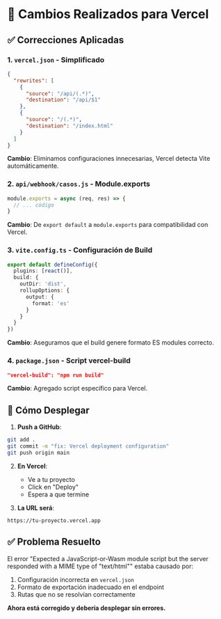 # 🔧 Cambios Realizados para Vercel

## ✅ Correcciones Aplicadas

### 1. `vercel.json` - Simplificado
```json
{
  "rewrites": [
    {
      "source": "/api/(.*)",
      "destination": "/api/$1"
    },
    {
      "source": "/(.*)",
      "destination": "/index.html"
    }
  ]
}
```
**Cambio**: Eliminamos configuraciones innecesarias, Vercel detecta Vite automáticamente.

### 2. `api/webhook/casos.js` - Module.exports
```javascript
module.exports = async (req, res) => {
  // ... código
}
```
**Cambio**: De `export default` a `module.exports` para compatibilidad con Vercel.

### 3. `vite.config.ts` - Configuración de Build
```typescript
export default defineConfig({
  plugins: [react()],
  build: {
    outDir: 'dist',
    rollupOptions: {
      output: {
        format: 'es'
      }
    }
  }
})
```
**Cambio**: Aseguramos que el build genere formato ES modules correcto.

### 4. `package.json` - Script vercel-build
```json
"vercel-build": "npm run build"
```
**Cambio**: Agregado script específico para Vercel.

## 🚀 Cómo Desplegar

1. **Push a GitHub**:
```bash
git add .
git commit -m "fix: Vercel deployment configuration"
git push origin main
```

2. **En Vercel**:
   - Ve a tu proyecto
   - Click en "Deploy"
   - Espera a que termine

3. **La URL será**:
```
https://tu-proyecto.vercel.app
```

## ✅ Problema Resuelto

El error "Expected a JavaScript-or-Wasm module script but the server responded with a MIME type of "text/html"" estaba causado por:

1. Configuración incorrecta en `vercel.json`
2. Formato de exportación inadecuado en el endpoint
3. Rutas que no se resolvían correctamente

**Ahora está corregido y debería desplegar sin errores.**

